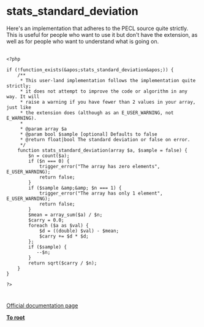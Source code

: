 # stats_standard_deviation



Here&apos;s an implementation that adheres to the PECL source quite strictly. This is useful for people who want to use it but don&apos;t have the extension, as well as for people who want to understand what is going on.<br><br>

```
<?php

if (!function_exists(&apos;stats_standard_deviation&apos;)) {
    /**
     * This user-land implementation follows the implementation quite strictly;
     * it does not attempt to improve the code or algorithm in any way. It will
     * raise a warning if you have fewer than 2 values in your array, just like
     * the extension does (although as an E_USER_WARNING, not E_WARNING).
     * 
     * @param array $a 
     * @param bool $sample [optional] Defaults to false
     * @return float|bool The standard deviation or false on error.
     */
    function stats_standard_deviation(array $a, $sample = false) {
        $n = count($a);
        if ($n === 0) {
            trigger_error("The array has zero elements", E_USER_WARNING);
            return false;
        }
        if ($sample &amp;&amp; $n === 1) {
            trigger_error("The array has only 1 element", E_USER_WARNING);
            return false;
        }
        $mean = array_sum($a) / $n;
        $carry = 0.0;
        foreach ($a as $val) {
            $d = ((double) $val) - $mean;
            $carry += $d * $d;
        };
        if ($sample) {
           --$n;
        }
        return sqrt($carry / $n);
    }
}

?>
```
  

#

[Official documentation page](https://www.php.net/manual/en/function.stats-standard-deviation.php)

**[To root](/README.md)**
